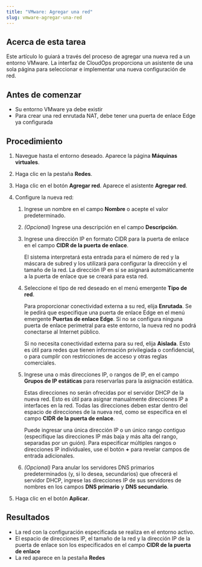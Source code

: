 ```yaml
---
title: "VMware: Agregar una red"
slug: vmware-agregar-una-red
---
```


## Acerca de esta tarea

Este artículo lo guiará a través del proceso de agregar una nueva red a un entorno VMware. La interfaz de CloudOps proporciona un asistente de una sola página para seleccionar e implementar una nueva configuración de red.

## Antes de comenzar

- Su entorno VMware ya debe existir
- Para crear una red enrutada NAT, debe tener una puerta de enlace Edge ya configurada

## Procedimiento

1. Navegue hasta el entorno deseado. Aparece la página **Máquinas virtuales**.

2. Haga clic en la pestaña **Redes**.

3. Haga clic en el botón **Agregar red**. Aparece el asistente **Agregar red**.

4. Configure la nueva red:

     1. Ingrese un nombre en el campo **Nombre** o acepte el valor predeterminado.

     2. *\(Opcional\)* Ingrese una descripción en el campo **Descripción**.

     3. Ingrese una dirección IP en formato CIDR para la puerta de enlace en el campo **CIDR de la puerta de enlace**.

         El sistema interpretará esta entrada para el número de red y la máscara de subred y los utilizará para configurar la dirección y el tamaño de la red. La dirección IP en sí se asignará automáticamente a la puerta de enlace que se creará para esta red.

     4. Seleccione el tipo de red deseado en el menú emergente **Tipo de red**.

         Para proporcionar conectividad externa a su red, elija **Enrutada**. Se le pedirá que especifique una puerta de enlace Edge en el menú emergente **Puertas de enlace Edge**. Si no se configura ninguna puerta de enlace perimetral para este entorno, la nueva red no podrá conectarse al Internet público.

         Si no necesita conectividad externa para su red, elija **Aislada**. Esto es útil para redes que tienen información privilegiada o confidencial, o para cumplir con restricciones de acceso y otras reglas comerciales.

    5. Ingrese una o más direcciones IP, o rangos de IP, en el campo **Grupos de IP estáticas** para reservarlas para la asignación estática.

         Estas direcciones no serán ofrecidas por el servidor DHCP de la nueva red. Esto es útil para asignar manualmente direcciones IP a interfaces en la red. Todas las direcciones deben estar dentro del espacio de direcciones de la nueva red, como se especifica en el campo **CIDR de la puerta de enlace**.

         Puede ingresar una única dirección IP o un único rango contiguo \(especifique las direcciones IP más baja y más alta del rango, separadas por un guión\). Para especificar múltiples rangos o direcciones IP individuales, use el botón **+** para revelar campos de entrada adicionales.

    6. *\(Opcional\)* Para anular los servidores DNS primarios predeterminados \(y, si lo desea, secundarios\) que ofrecerá el servidor DHCP, ingrese las direcciones IP de sus servidores de nombres en los campos **DNS primario** y **DNS secundario**.

5. Haga clic en el botón **Aplicar**.


## Resultados

- La red con la configuración especificada se realiza en el entorno activo.
- El espacio de direcciones IP, el tamaño de la red y la dirección IP de la puerta de enlace son los especificados en el campo **CIDR de la puerta de enlace**
- La red aparece en la pestaña **Redes**



